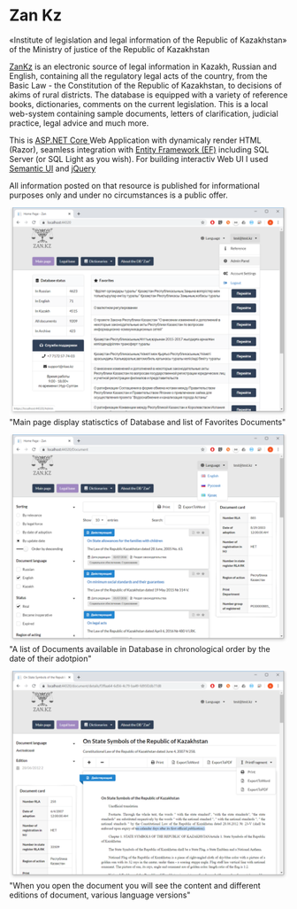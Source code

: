 # Zan Kz
«Institute of legislation and legal information of the Republic of Kazakhstan» of the Ministry of justice of the Republic of Kazakhstan

[ZanKz](http://zan.kz/) is an electronic source of legal information in Kazakh, Russian and English, containing all the regulatory legal acts of the country, from the Basic Law - the Constitution of the Republic of Kazakhstan, to decisions of akims of rural districts. The database is equipped with a variety of reference books, dictionaries, comments on the current legislation. This is a local web-system containing sample documents, letters of clarification, judicial practice, legal advice and much more.

This is [ASP.NET Core ](https://dotnet.microsoft.com/learn/aspnet/what-is-aspnet-core) Web Application with dynamicaly render HTML (Razor), seamless integration with [Entity Framework (EF)](https://docs.microsoft.com/en-us/ef/) including SQL Server (or SQL Light as you wish). For building interactiv Web UI I used [Semantic UI](https://semantic-ui.com/) and [jQuery](https://jquery.com/)

All information posted on that resource is published for informational purposes only and under no circumstances is a public offer.

![ZanKz - Main Page](/Screenshots/printscreen_1.png) "Main page display statisctics of Database and list of Favorites Documents"

![ZanKz - Legal Base](/Screenshots/printscreen_legalbase.png) "A list of Documents available in Database in chronological order by the date of their adotpion"

![ZanKz - Legal Base](/Screenshots/printscreen_document.png) "When you open the document you will see the content and different editions of document, various language versions"
